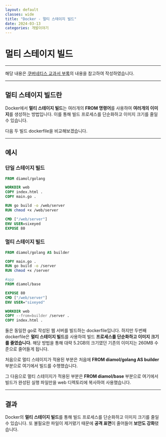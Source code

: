 ```yaml
---
layout: default
classes: wide
title: "Docker - 멀티 스테이지 빌드"
date: 2024-03-13
categories: 개발이야기
---
```


# 멀티 스테이지 빌드


---

해당 내용은 [쿠버네티스 교과서 부록](https://github.com/sixeyed/diamol)의 내용을 참고하여 작성하였습니다.


---

## 멀티 스테이지 빌드란

Docker에서 **멀티 스테이지 빌드**는 여러개의 **FROM 명령어**를 사용하여 **여러개의 이미지**를 생성하는 방법입니다. 이를 통해 빌드 프로세스를 단순화하고 이미지 크기를 줄일 수 있습니다.

다음 두 빌드 dockerfile을 비교해보겠습니다.

---

## 예시

### 단일 스테이지 빌드

```dockerfile
FROM diamol/golang 

WORKDIR web
COPY index.html .
COPY main.go .

RUN go build -o /web/server
RUN chmod +x /web/server

CMD ["/web/server"]
ENV USER=sixeyed
EXPOSE 80
```


### 멀티 스테이지 빌드
```dockerfile
FROM diamol/golang AS builder

COPY main.go .
RUN go build -o /server
RUN chmod +x /server

#app
FROM diamol/base

EXPOSE 80
CMD ["/web/server"]
ENV USER="sixeyed"

WORKDIR web
COPY --from=builder /server .
COPY index.html .
```

둘은 동일한 go로 작성된 웹 서버를 빌드하는 dockerfile입니다. 하지만 두번째 dockerfile은 **멀티 스테이지 빌드**를 사용하여 빌드 **프로세스를 단순화하고 이미지 크기를 줄였습니다.** 해당 방법을 통해 대략 5.2GB의 크기였던 기존의 이미지는 260MB 수준으로 줄어들게 됩니다.

처음으로 멀티 스테이지가 적용된 부분은 처음에 **FROM diamol/golang AS builder** 부분으로 여기에서 빌드를 수행했습니다.

그 다음으로 멀티 스테이지가 적용된 부분은 **FROM diamol/base** 부분으로 여기에서 빌드가 완성된 실행 파일만을 web 디렉토리에 복사하여 사용했습니다.

---

## 결과

Docker의 **멀티 스테이지 빌드**를 통해 빌드 프로세스를 단순화하고 이미지 크기를 줄일 수 있습니다. 또 불필요한 파일이 제거됐기 때문에 **공격 표면**이 줄어들어 **보안도 강화**됐습니다.